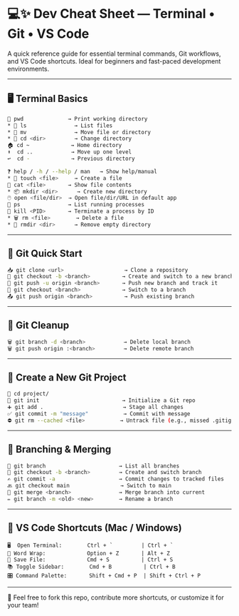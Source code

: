 # 💻✨ Dev Cheat Sheet — Terminal • Git • VS Code

A quick reference guide for essential terminal commands, Git workflows, and VS Code shortcuts. Ideal for beginners and fast-paced development environments.

---

## 🖥️ Terminal Basics

```bash
📂 pwd              → Print working directory
* 📁 ls               → List files
* 📁 mv               → Move file or directory
* 🚪 cd <dir>         → Change directory
🏠 cd ~             → Home directory
⬆️  cd ..            → Move up one level
↩️  cd -             → Previous directory

❓ help / -h / --help / man   → Show help/manual
* 📄 touch <file>     → Create a file
📄 cat <file>       → Show file contents
* 📦 mkdir <dir>      → Create new directory
🖱️ open <file/dir>  → Open file/dir/URL in default app
👀 ps               → List running processes
🛑 kill <PID>       → Terminate a process by ID
* 🗑️ rm <file>        → Delete a file
* 🧹 rmdir <dir>      → Remove empty directory
```

---

## 🌱 Git Quick Start

```bash
📥 git clone <url>                   → Clone a repository
🌿 git checkout -b <branch>          → Create and switch to a new branch
🚀 git push -u origin <branch>       → Push new branch and track it
🔀 git checkout <branch>             → Switch to a branch
📤 git push origin <branch>          → Push existing branch
```

---

## 🧹 Git Cleanup

```bash
🗑️ git branch -d <branch>            → Delete local branch
🗑️ git push origin :<branch>         → Delete remote branch
```

---

## 🚧 Create a New Git Project

```bash
📁 cd project/
🧱 git init                          → Initialize a Git repo
➕ git add .                         → Stage all changes
✅ git commit -m "message"           → Commit with message
⛔ git rm --cached <file>           → Untrack file (e.g., missed .gitignore)
```

---

## 🌳 Branching & Merging

```bash
🌿 git branch                       → List all branches
🌱 git checkout -b <branch>         → Create and switch branch
✍️ git commit -a                    → Commit changes to tracked files
🔙 git checkout main                → Switch to main
🔗 git merge <branch>               → Merge branch into current
✏️ git branch -m <old> <new>        → Rename a branch
```

---

## 🧠 VS Code Shortcuts (Mac / Windows)

```plaintext
🖥️  Open Terminal:        Ctrl + `         | Ctrl + `
🧵 Word Wrap:             Option + Z       | Alt + Z
💾 Save File:             Cmd + S          | Ctrl + S
📚 Toggle Sidebar:        Cmd + B          | Ctrl + B
🎛️ Command Palette:       Shift + Cmd + P  | Shift + Ctrl + P
```

---

🧾 Feel free to fork this repo, contribute more shortcuts, or customize it for your team!
